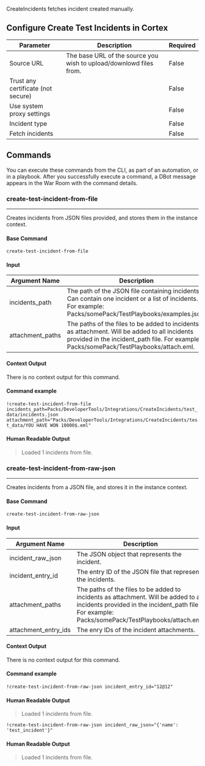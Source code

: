 CreateIncidents fetches incident created manually.

## Configure Create Test Incidents in Cortex


| **Parameter** | **Description** | **Required** |
| --- | --- | --- |
| Source URL | The base URL of the source you wish to upload/downlowd files from. | False |
| Trust any certificate (not secure) |  | False |
| Use system proxy settings |  | False |
| Incident type |  | False |
| Fetch incidents |  | False |

## Commands

You can execute these commands from the CLI, as part of an automation, or in a playbook.
After you successfully execute a command, a DBot message appears in the War Room with the command details.

### create-test-incident-from-file

***
Creates incidents from JSON files provided, and stores them in the instance context.


#### Base Command

`create-test-incident-from-file`

#### Input

| **Argument Name** | **Description** | **Required** |
| --- | --- | --- |
| incidents_path | The path of the JSON file containing incidents. Can contain one incident or a list of incidents. For example: Packs/somePack/TestPlaybooks/examples.json. | Required | 
| attachment_paths | The paths of the files to be added to incidents as attachment. Will be added to all incidents provided in the incident_path file. For example: Packs/somePack/TestPlaybooks/attach.eml. | Optional | 


#### Context Output

There is no context output for this command.

#### Command example

```!create-test-incident-from-file incidents_path=Packs/DeveloperTools/Integrations/CreateIncidents/test_data/incidents.json attachment_path="Packs/DeveloperTools/Integrations/CreateIncidents/test_data/YOU HAVE WON 10000$.eml"```

#### Human Readable Output

>Loaded 1 incidents from file.


### create-test-incident-from-raw-json

***
Creates incidents from a JSON file, and stores it in the instance context.

#### Base Command

`create-test-incident-from-raw-json`

#### Input

| **Argument Name** | **Description** | **Required** |
| --- | - |----------|
| incident_raw_json | The JSON object that represents the incident. | Optional  | 
| incident_entry_id | The entry ID of the JSON file that represents the incidents. | Optional  | 
| attachment_paths | The paths of the files to be added to incidents as attachment. Will be added to all incidents provided in the incident_path file. For example: Packs/somePack/TestPlaybooks/attach.eml. | Optional | 
| attachment_entry_ids | The enry IDs of the incident attachments. | Optional | 


#### Context Output

There is no context output for this command.

#### Command example

```!create-test-incident-from-raw-json incident_entry_id="12@12"```

#### Human Readable Output

>Loaded 1 incidents from file.

```!create-test-incident-from-raw-json incident_raw_json="{'name': 'test_incident'}"```

#### Human Readable Output

>Loaded 1 incidents from file.